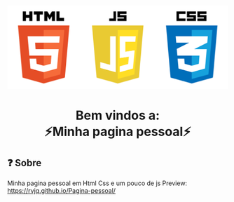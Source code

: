 <div align=center>
  <img src="src/img/technologieslogo.png">
  <br>
  <h1>
    Bem vindos a:
    <br>
    <b>⚡Minha pagina pessoal⚡</b>
  </h1>
</div>

## ❓ Sobre

Minha pagina pessoal em Html Css e um pouco de js
Preview: https://rvjq.github.io/Pagina-pessoal/
